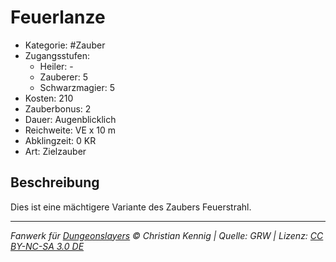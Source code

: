 # Feuerlanze

- Kategorie: #Zauber
- Zugangsstufen:
  - Heiler: -
  - Zauberer: 5
  - Schwarzmagier: 5
- Kosten: 210
- Zauberbonus: 2
- Dauer: Augenblicklich
- Reichweite: VE x 10 m
- Abklingzeit: 0 KR
- Art: Zielzauber

## Beschreibung

Dies ist eine mächtigere Variante des Zaubers Feuerstrahl.

---

_Fanwerk für [Dungeonslayers](https://www.dungeonslayers.net/) © Christian Kennig | Quelle: GRW | Lizenz: [CC BY-NC-SA 3.0 DE](https://creativecommons.org/licenses/by-nc-sa/3.0/de/)_
